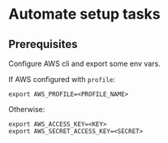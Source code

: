 # Automate setup tasks

## Prerequisites

Configure AWS cli and export some env vars.

If AWS configured with `profile`:

```shell
export AWS_PROFILE=<PROFILE_NAME>
```

Otherwise:
```shell
export AWS_ACCESS_KEY=<KEY>
export AWS_SECRET_ACCESS_KEY=<SECRET>
```
